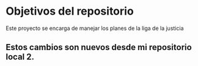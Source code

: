 # Objetivos del repositorio

Este proyecto se encarga de manejar los planes de la liga de la justicia


## Estos cambios son nuevos desde mi repositorio local 2.